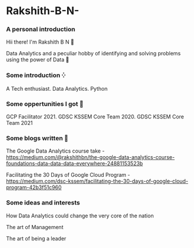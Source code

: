 # Rakshith-B-N-
### A personal introduction 
Hii there! I'm Rakshith B N 👋

Data Analytics and a peculiar hobby of identifying and solving problems using the power of Data 🧠

### Some introduction ⁛
A Tech enthusiast. Data Analytics. Python

### Some oppertunities I got 🎉
GCP Facilitator 2021. 
GDSC KSSEM Core Team 2020.
GDSC KSSEM Core Team 2021

### Some blogs written 🔅
The Google Data Analytics course take - https://medium.com/@rakshithbn/the-google-data-analytics-course-foundations-data-data-data-everywhere-24881153523b

Facilitating the 30 Days of Google Cloud Program - https://medium.com/dsc-kssem/facilitating-the-30-days-of-google-cloud-program-42b3f51c960

### Some ideas and interests  
How Data Analytics could change the very core of the nation 

The art of Management 

The art of being a leader
